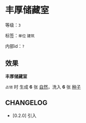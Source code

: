 # 丰厚储藏室

等级：`3`

标签：`单位` `建筑`

内部id：`?`

## 效果

**丰厚储藏室**

`占领` 时 生成 **6** 张 [自然](../卡牌组/自然.md)，洗入 **6** 张 [种子](../卡牌组/种子.md)

## CHANGELOG

- [0.2.0] 引入
